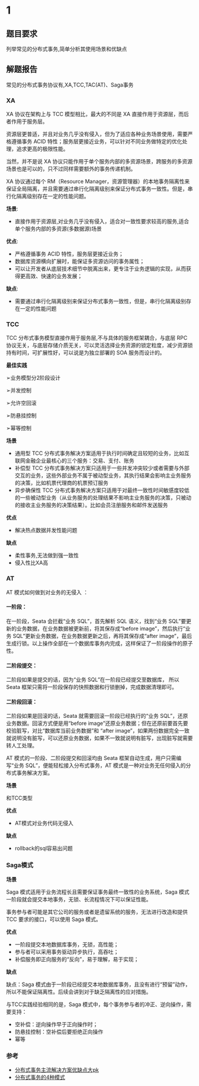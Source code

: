 # 1
## 题目要求
 列举常见的分布式事务,简单分析其使用场景和优缺点
## 解题报告

常见的分布式事务协议有,XA,TCC,TAC(AT)、Saga事务

### XA
XA 协议在架构上与 TCC 模型相比，最大的不同是 XA 直接作用于资源层，而后者作用于服务层。

资源层更普适，并且对业务几乎没有侵入，但为了适应各种业务场景使用，需要严格遵循事务 ACID 特性；服务层更接近业务，可以针对不同业务做特定的优化处理，追求更高的极限性能。

当然，并不是说 XA 协议只能作用于单个服务内部的多资源场景，跨服务的多资源场景也是可以的，只不过同样需要额外的事务传递机制。

XA 协议通过每个 RM（Resource Manager，资源管理器）的本地事务隔离性来保证全局隔离，并且需要通过串行化隔离级别来保证分布式事务一致性。但是，串行化隔离级别存在一定的性能问题。

**场景**:
- 直接作用于资源层,对业务几乎没有侵入，适合对一致性要求较高的服务,适合单个服务内部的多资源(多数据源)场景
  
**优点**:

- 严格遵循事务 ACID 特性，服务层更接近业务；
- 数据库资源横向扩展时，能保证多资源访问的事务属性；
- 可以让开发者从底层技术细节中脱离出来，更专注于业务逻辑的实现，从而获得更高效、快速的业务发展；
 
**缺点**: 

- 需要通过串行化隔离级别来保证分布式事务一致性，但是，串行化隔离级别存在一定的性能问题
    
### TCC
TCC 分布式事务模型直接作用于服务层,不与具体的服务框架耦合，与底层 RPC 协议无关，与底层存储介质无关，可以灵活选择业务资源的锁定粒度，减少资源锁持有时间，可扩展性好，可以说是为独立部署的 SOA 服务而设计的。

**最佳实践**

➢业务模型分2阶段设计

➢并发控制

➢允许空回滚

➢防悬挂控制

➢幂等控制

**场景**

- 通用型 TCC 分布式事务解决方案适用于执行时间确定且较短的业务，比如互联网金融企业最核心的三个服务：交易、支付、账务
- 补偿型 TCC 分布式事务解决方案只适用于一些并发冲突较少或者需要与外部交互的业务，这些外部业务不属于被动型业务，其执行结果会影响主业务服务的决策，比如机票代理商的机票预订服务
- 异步确保性 TCC 分布式事务解决方案只适用于对最终一致性时间敏感度较低的一些被动型业务（从业务服务的处理结果不影响主业务服务的决策，只被动的接收主业务服务的决策结果）。比如会员注册服务和邮件发送服务

**优点**

- 解决热点数据并发性能问题

**缺点**

- 柔性事务,无法做到强一致性
- 侵入性比XA高

### AT

AT 模式如何做到对业务的无侵入 ：

#### 一阶段：
在一阶段，Seata 会拦截“业务 SQL”，首先解析 SQL 语义，找到“业务 SQL”要更新的业务数据，在业务数据被更新前，将其保存成“before image”，然后执行“业务 SQL”更新业务数据，在业务数据更新之后，再将其保存成“after image”，最后生成行锁。以上操作全部在一个数据库事务内完成，这样保证了一阶段操作的原子性。

#### 二阶段提交：
二阶段如果是提交的话，因为“业务 SQL”在一阶段已经提交至数据库， 所以 Seata 框架只需将一阶段保存的快照数据和行锁删掉，完成数据清理即可。

#### 二阶段回滚：
二阶段如果是回滚的话，Seata 就需要回滚一阶段已经执行的“业务 SQL”，还原业务数据。回滚方式便是用“before image”还原业务数据；但在还原前要首先要校验脏写，对比“数据库当前业务数据”和 “after image”，如果两份数据完全一致就说明没有脏写，可以还原业务数据，如果不一致就说明有脏写，出现脏写就需要转人工处理。

AT 模式的一阶段、二阶段提交和回滚均由 Seata 框架自动生成，用户只需编写“业务 SQL”，便能轻松接入分布式事务，AT 模式是一种对业务无任何侵入的分布式事务解决方案。

**场景**

和TCC类型

**优点**

- AT模式对业务代码无侵入

**缺点**

- rollback的sql容易出问题

### Saga模式

**场景**

Saga 模式适用于业务流程长且需要保证事务最终一致性的业务系统，Saga 模式一阶段就会提交本地事务，无锁、长流程情况下可以保证性能。

事务参与者可能是其它公司的服务或者是遗留系统的服务，无法进行改造和提供 TCC 要求的接口，可以使用 Saga 模式。

**优点**

- 一阶段提交本地数据库事务，无锁，高性能；
- 参与者可以采用事务驱动异步执行，高吞吐；
- 补偿服务即正向服务的“反向”，易于理解，易于实现；

**缺点**

缺点：Saga 模式由于一阶段已经提交本地数据库事务，且没有进行“预留”动作，所以不能保证隔离性。后续会讲到对于缺乏隔离性的应对措施。

与TCC实践经验相同的是，Saga 模式中，每个事务参与者的冲正、逆向操作，需要支持：

- 空补偿：逆向操作早于正向操作时；
- 防悬挂控制：空补偿后要拒绝正向操作
- 幂等

### 参考
- [分布式事务主流解决方案优缺点大pk](https://dbaplus.cn/news-159-1929-1.html)
- [分布式事务的4种模式](https://zhuanlan.zhihu.com/p/78599954)
